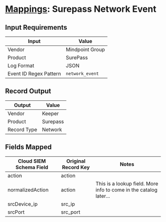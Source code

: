 # [Mappings](README.md): Surepass Network Event

## Input Requirements

|Input|Value|
|-----|-----|
|Vendor|Mindpoint Group|
|Product|SurePass|
|Log Format|JSON|
|Event ID Regex Pattern|`network_event`|

## Record Output

|Output|Value|
|------|-----|
|Vendor|Keeper|
|Product|Surepass|
|Record Type|Network|

## Fields Mapped

|Cloud SIEM Schema Field|Original Record Key|Notes|
|-----------------------|-------------------|-----|
|action|action||
|normalizedAction|action|This is a lookup field. More info to come in the catalog later...|
|srcDevice_ip|src_ip||
|srcPort|src_port||

